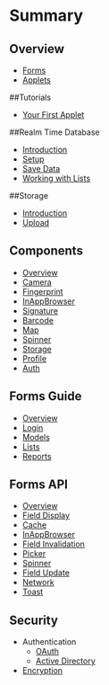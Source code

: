 # Summary

## Overview
- [Forms](docs/guides/forms.md)
- [Applets](docs/guides/chat.md)

##Tutorials
- [Your First Applet](docs/start/index.md)

##Realm Time Database
- [Introduction](docs/guides/applets/rtm/index.md)
- [Setup](docs/guides/applets/rtm/setup.md)
- [Save Data](docs/guides/applets/rtm/save_data.md)
- [Working with Lists](docs/guides/applets/rtm/working_with_lists.md)

##Storage
- [Introduction](docs/guides/applets/storage/introduction.md)
- [Upload](docs/guides/applets/storage/upload.md)

## Components
- [Overview](docs/components/overview.md)
- [Camera](docs/components/camera.md)
- [Fingerprint](docs/components/fingerprint.md)
- [InAppBrowser](docs/components/inappbrowser.md)
- [Signature](docs/components/signature.md)
- [Barcode](docs/components/barcode.md)
- [Map](docs/components/map.md)
- [Spinner](docs/components/spinner.md)
- [Storage](docs/components/storage.md)
- [Profile](docs/components/profile.md)
- [Auth](docs/components/auth.md)

## Forms Guide
- [Overview](docs/guides/forms/overview.md)
- [Login](docs/guides/forms/login.md)
- [Models](docs/guides/forms/model.md)
- [Lists](docs/guides/forms/lists.md)
- [Reports](docs/guides/forms/reports.md)


## Forms API
- [Overview](docs/components/forms/overview.md)
- [Field Display](docs/components/forms/display.md)
- [Cache](docs/components/forms/cache.md)
- [InAppBrowser](docs/components/forms/inappbrowser.md)
- [Field Invalidation](docs/components/forms/invalidation.md)
- [Picker](docs/components/forms/picker.md)
- [Spinner](docs/components/forms/spinner.md)
- [Field Update](docs/components/forms/update.md)
- [Network](docs/components/forms/network.md)
- [Toast](docs/components/forms/toast.md)

## Security
- Authentication
  - [OAuth](docs/security/auth.md#oauth)
  - [Active Directory](docs/security/auth.md#ldap)
- [Encryption](docs/security/encryption.md)


